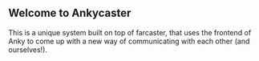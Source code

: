 ## Welcome to Ankycaster    

This is a unique system built on top of farcaster, that uses the frontend of Anky to come up with a new way of communicating with each other (and ourselves!).

